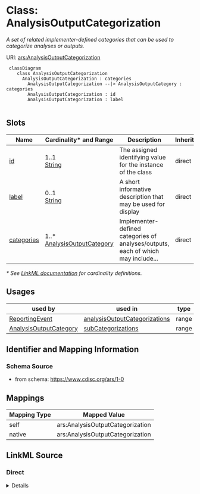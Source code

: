 # Class: AnalysisOutputCategorization

_A set of related implementer-defined categories that can be used to categorize analyses or outputs._




URI: [ars:AnalysisOutputCategorization](https://www.cdisc.org/ars/1-0/AnalysisOutputCategorization)




```mermaid
 classDiagram
    class AnalysisOutputCategorization
      AnalysisOutputCategorization : categories
        AnalysisOutputCategorization --|> AnalysisOutputCategory : categories
        AnalysisOutputCategorization : id
        AnalysisOutputCategorization : label
        
```


<!-- no inheritance hierarchy -->


## Slots

| Name | Cardinality* and Range | Description | Inheritance |
| ---  | --- | --- | --- |
| [id](id.md) | 1..1 <br/> [String](String.md) | The assigned identifying value for the instance of the class | direct |
| [label](label.md) | 0..1 <br/> [String](String.md) | A short informative description that may be used for display | direct |
| [categories](categories.md) | 1..* <br/> [AnalysisOutputCategory](AnalysisOutputCategory.md) | Implementer-defined categories of analyses/outputs, each of which may include... | direct |

_* See [LinkML documentation](https://linkml.io/linkml/schemas/slots.html#slot-cardinality) for cardinality definitions._




## Usages

| used by | used in | type | used |
| ---  | --- | --- | --- |
| [ReportingEvent](ReportingEvent.md) | [analysisOutputCategorizations](analysisOutputCategorizations.md) | range | [AnalysisOutputCategorization](AnalysisOutputCategorization.md) |
| [AnalysisOutputCategory](AnalysisOutputCategory.md) | [subCategorizations](subCategorizations.md) | range | [AnalysisOutputCategorization](AnalysisOutputCategorization.md) |






## Identifier and Mapping Information







### Schema Source


* from schema: https://www.cdisc.org/ars/1-0





## Mappings

| Mapping Type | Mapped Value |
| ---  | ---  |
| self | ars:AnalysisOutputCategorization |
| native | ars:AnalysisOutputCategorization |





## LinkML Source

<!-- TODO: investigate https://stackoverflow.com/questions/37606292/how-to-create-tabbed-code-blocks-in-mkdocs-or-sphinx -->

### Direct

<details>
```yaml
name: AnalysisOutputCategorization
description: A set of related implementer-defined categories that can be used to categorize
  analyses or outputs.
from_schema: https://www.cdisc.org/ars/1-0
rank: 1000
slots:
- id
- label
- categories

```
</details>

### Induced

<details>
```yaml
name: AnalysisOutputCategorization
description: A set of related implementer-defined categories that can be used to categorize
  analyses or outputs.
from_schema: https://www.cdisc.org/ars/1-0
rank: 1000
attributes:
  id:
    name: id
    description: The assigned identifying value for the instance of the class.
    from_schema: https://www.cdisc.org/ars/1-0
    rank: 1000
    identifier: true
    alias: id
    owner: AnalysisOutputCategorization
    domain_of:
    - ReportingEvent
    - ReferenceDocument
    - TerminologyExtension
    - SponsorTerm
    - AnalysisOutputCategorization
    - AnalysisOutputCategory
    - AnalysisSet
    - DataSubset
    - GroupingFactor
    - Group
    - AnalysisMethod
    - Operation
    - ReferencedOperationRelationship
    - Analysis
    - DisplaySubSection
    - Output
    - OutputDisplay
    range: string
    required: true
  label:
    name: label
    description: A short informative description that may be used for display.
    from_schema: https://www.cdisc.org/ars/1-0
    rank: 1000
    alias: label
    owner: AnalysisOutputCategorization
    domain_of:
    - NamedObject
    - AnalysisOutputCategorization
    - AnalysisOutputCategory
    - PageRef
    range: string
  categories:
    name: categories
    description: Implementer-defined categories of analyses/outputs, each of which
      may include one or more sub-categorization.
    from_schema: https://www.cdisc.org/ars/1-0
    rank: 1000
    multivalued: true
    alias: categories
    owner: AnalysisOutputCategorization
    domain_of:
    - AnalysisOutputCategorization
    range: AnalysisOutputCategory
    required: true
    inlined: true
    inlined_as_list: true

```
</details>